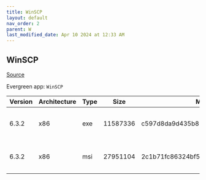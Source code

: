 ```yaml
---
title: WinSCP
layout: default
nav_order: 2
parent: W
last_modified_date: Apr 10 2024 at 12:33 AM
---
```


## WinSCP

[Source](https://winscp.net/)

Evergreen app: `WinSCP`

| Version | Architecture | Type | Size     | Md5                              | URI                                                                                                                                                                                  |
| ------- | ------------ | ---- | -------- | -------------------------------- | ------------------------------------------------------------------------------------------------------------------------------------------------------------------------------------ |
| 6.3.2   | x86          | exe  | 11587336 | c597d8da9d435b865a60c030aa9589ac | [https://netactuate.dl.sourceforge.net/project/winscp/WinSCP/6.3.2/WinSCP-6.3.2-Setup.exe](https://netactuate.dl.sourceforge.net/project/winscp/WinSCP/6.3.2/WinSCP-6.3.2-Setup.exe) |
| 6.3.2   | x86          | msi  | 27951104 | 2c1b71fc86324bf5af53ec2c63030191 | [https://netactuate.dl.sourceforge.net/project/winscp/WinSCP/6.3.2/WinSCP-6.3.2.msi](https://netactuate.dl.sourceforge.net/project/winscp/WinSCP/6.3.2/WinSCP-6.3.2.msi)             |
